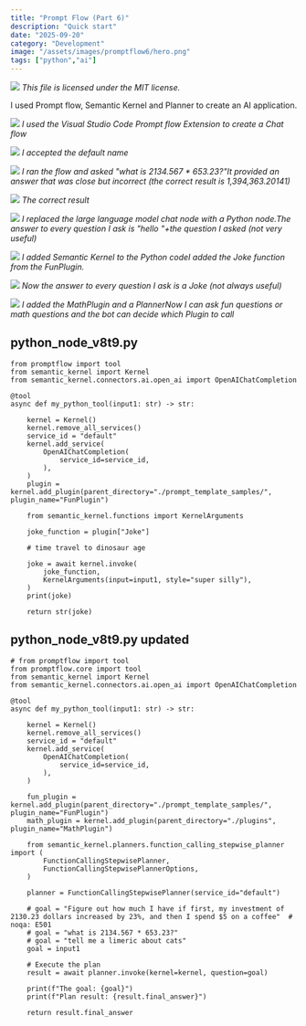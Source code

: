 ```yaml
---
title: "Prompt Flow (Part 6)"
description: "Quick start"
date: "2025-09-20"
category: "Development"
image: "/assets/images/promptflow6/hero.png"
tags: ["python","ai"]
---
```


![](/assets/images/promptflow6/logo.svg)
*This file is licensed under the MIT license.*


I used Prompt flow, Semantic Kernel and Planner to create an AI application.

![](/assets/images/promptflow6/screenshot-2024-09-01-at-2.49.44pm-2044x680.png)
*I used the Visual Studio Code Prompt flow Extension to create a Chat flow*

![](/assets/images/promptflow6/screenshot-2024-09-01-at-2.49.57pm-1694x420.png)
*I accepted the default name*

![](/assets/images/promptflow6/screenshot-2024-09-01-at-3.12.23pm-1876x354.png)
*I ran the flow and asked "what is 2134.567 * 653.23?"It provided an answer that was close but incorrect (the correct result is 1,394,363.20141)*

![](/assets/images/promptflow6/screenshot-2024-09-01-at-3.13.39pm-468x254.png)
*The correct result*

![](/assets/images/promptflow6/screenshot-2024-09-01-at-3.18.34pm-2136x883.png)
*I replaced the large language model chat node with a Python node.The answer to every question I ask is "hello "+the question I asked (not very useful)*

![](/assets/images/promptflow6/screenshot-2024-09-01-at-3.43.26pm-2136x1400.png)
*I added Semantic Kernel to the Python codeI added the Joke function from the FunPlugin.*

![](/assets/images/promptflow6/screenshot-2024-09-01-at-3.47.40pm-1828x182.png)
*Now the answer to every question I ask is a Joke (not always useful)*

![](/assets/images/promptflow6/screenshot-2024-09-01-at-5.23.01pm-1792x710.png)
*I added the MathPlugin and a PlannerNow I can ask fun questions or math questions and the bot can decide which Plugin to call*


## python_node_v8t9.py

```text
from promptflow import tool
from semantic_kernel import Kernel
from semantic_kernel.connectors.ai.open_ai import OpenAIChatCompletion

@tool
async def my_python_tool(input1: str) -> str:

    kernel = Kernel()
    kernel.remove_all_services()
    service_id = "default"
    kernel.add_service(
        OpenAIChatCompletion(
            service_id=service_id,
        ),
    )
    plugin = kernel.add_plugin(parent_directory="./prompt_template_samples/", plugin_name="FunPlugin")

    from semantic_kernel.functions import KernelArguments

    joke_function = plugin["Joke"]

    # time travel to dinosaur age
    
    joke = await kernel.invoke(
        joke_function,
        KernelArguments(input=input1, style="super silly"),
    )
    print(joke)

    return str(joke)
```

## python_node_v8t9.py updated

```text
# from promptflow import tool
from promptflow.core import tool
from semantic_kernel import Kernel
from semantic_kernel.connectors.ai.open_ai import OpenAIChatCompletion

@tool
async def my_python_tool(input1: str) -> str:

    kernel = Kernel()
    kernel.remove_all_services()
    service_id = "default"
    kernel.add_service(
        OpenAIChatCompletion(
            service_id=service_id,
        ),
    )

    fun_plugin = kernel.add_plugin(parent_directory="./prompt_template_samples/", plugin_name="FunPlugin")
    math_plugin = kernel.add_plugin(parent_directory="./plugins", plugin_name="MathPlugin")

    from semantic_kernel.planners.function_calling_stepwise_planner import (
        FunctionCallingStepwisePlanner,
        FunctionCallingStepwisePlannerOptions,
    )

    planner = FunctionCallingStepwisePlanner(service_id="default")

    # goal = "Figure out how much I have if first, my investment of 2130.23 dollars increased by 23%, and then I spend $5 on a coffee"  # noqa: E501
    # goal = "what is 2134.567 * 653.23?" 
    # goal = "tell me a limeric about cats"
    goal = input1

    # Execute the plan
    result = await planner.invoke(kernel=kernel, question=goal)

    print(f"The goal: {goal}")
    print(f"Plan result: {result.final_answer}")

    return result.final_answer
```

